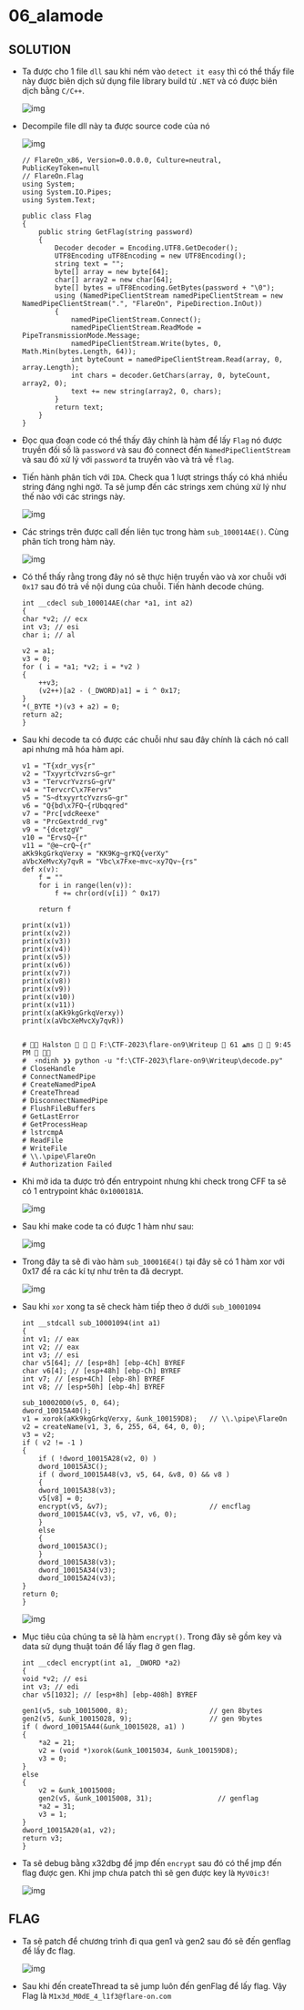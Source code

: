 # 06_alamode
## SOLUTION
- Ta được cho 1 file `dll` sau khi ném vào `detect it easy` thì có thể thấy file này được biên dịch sử dụng file library build từ `.NET` và có được biên dịch bằng `C/C++`.

    ![img](img/61.png)

- Decompile file dll này ta được source code của nó

    ![img](img/62.png)

    ```
    // FlareOn_x86, Version=0.0.0.0, Culture=neutral, PublicKeyToken=null
    // FlareOn.Flag
    using System;
    using System.IO.Pipes;
    using System.Text;

    public class Flag
    {
        public string GetFlag(string password)
        {
            Decoder decoder = Encoding.UTF8.GetDecoder();
            UTF8Encoding uTF8Encoding = new UTF8Encoding();
            string text = "";
            byte[] array = new byte[64];
            char[] array2 = new char[64];
            byte[] bytes = uTF8Encoding.GetBytes(password + "\0");
            using (NamedPipeClientStream namedPipeClientStream = new NamedPipeClientStream(".", "FlareOn", PipeDirection.InOut))
            {
                namedPipeClientStream.Connect();
                namedPipeClientStream.ReadMode = PipeTransmissionMode.Message;
                namedPipeClientStream.Write(bytes, 0, Math.Min(bytes.Length, 64));
                int byteCount = namedPipeClientStream.Read(array, 0, array.Length);
                int chars = decoder.GetChars(array, 0, byteCount, array2, 0);
                text += new string(array2, 0, chars);
            }
            return text;
        }
    }

    ```
- Đọc qua đoạn code có thể thấy đây chính là hàm để lấy `Flag` nó được truyền đối số là `password` và sau đó connect đến `NamedPipeClientStream` và sau đó xử lý với `password` ta truyền vào và trả về `flag`.

- Tiến hành phân tích với `IDA`. Check qua 1 lượt strings thấy có khá nhiều string đáng nghi ngờ. Ta sẽ jump đến các strings xem chúng xử lý như thế nào với các strings này.

    ![img](img/63.png)

- Các strings trên được call đến liên tục trong hàm `sub_100014AE()`. Cùng phân tích trong hàm này.

    ![img](img/64.png)

- Có thể thấy rằng trong đây nó sẽ thực hiện truyền vào và xor chuỗi với `0x17` sau đó trả về nội dung của chuỗi. Tiến hành decode chúng.
    ```
    int __cdecl sub_100014AE(char *a1, int a2)
    {
    char *v2; // ecx
    int v3; // esi
    char i; // al

    v2 = a1;
    v3 = 0;
    for ( i = *a1; *v2; i = *v2 )
    {
        ++v3;
        (v2++)[a2 - (_DWORD)a1] = i ^ 0x17;
    }
    *(_BYTE *)(v3 + a2) = 0;
    return a2;
    }
    ```

- Sau khi decode ta có được các chuỗi như sau đây chính là cách nó call api nhưng mã hóa hàm api.
    ```
    v1 = "T{xdr_vys{r"
    v2 = "TxyyrtcYvzrsG~gr"
    v3 = "TervcrYvzrsG~grV"
    v4 = "TervcrC\x7Fervs"
    v5 = "S~dtxyyrtcYvzrsG~gr"
    v6 = "Q{bd\x7FQ~{rUbqqred"
    v7 = "Prc[vdcReexe"
    v8 = "PrcGextrdd_rvg"
    v9 = "{dcetzgV"
    v10 = "ErvsQ~{r"
    v11 = "@e~crQ~{r"
    aKk9kgGrkqVerxy = "KK9Kg~grKQ{verXy"
    aVbcXeMvcXy7qvR = "Vbc\x7Fxe~mvc~xy7Qv~{rs"
    def x(v):
        f = ""
        for i in range(len(v)):
            f += chr(ord(v[i]) ^ 0x17)
        
        return f

    print(x(v1))
    print(x(v2))
    print(x(v3))
    print(x(v4))
    print(x(v5))
    print(x(v6))
    print(x(v7))
    print(x(v8))
    print(x(v9))
    print(x(v10))
    print(x(v11))
    print(x(aKk9kgGrkqVerxy))
    print(x(aVbcXeMvcXy7qvR))


    #  Halston    F:\CTF-2023\flare-on9\Writeup  ﮫ 61ms   9:45 PM  
    #  ⚡ndinh ❯❯ python -u "f:\CTF-2023\flare-on9\Writeup\decode.py"
    # CloseHandle
    # ConnectNamedPipe
    # CreateNamedPipeA
    # CreateThread
    # DisconnectNamedPipe
    # FlushFileBuffers
    # GetLastError
    # GetProcessHeap
    # lstrcmpA
    # ReadFile
    # WriteFile
    # \\.\pipe\FlareOn
    # Authorization Failed
    ```
- Khi mở ida ta được trỏ đến entrypoint nhưng khi check trong CFF ta sẽ có 1 entrypoint khác `0x1000181A`.

    ![img](img/65.png)

- Sau khi make code ta có được 1 hàm như sau:

    ![img](img/66.png)
- Trong đây ta sẽ đi vào hàm `sub_100016E4()` tại đây sẽ có 1 hàm xor với 0x17 để ra các kí tự như trên ta đã decrypt.

    ![img](img/67.png)

- Sau khi `xor` xong ta sẽ check hàm tiếp theo ở dưới `sub_10001094`

    ```
    int __stdcall sub_10001094(int a1)
    {
    int v1; // eax
    int v2; // eax
    int v3; // esi
    char v5[64]; // [esp+8h] [ebp-4Ch] BYREF
    char v6[4]; // [esp+48h] [ebp-Ch] BYREF
    int v7; // [esp+4Ch] [ebp-8h] BYREF
    int v8; // [esp+50h] [ebp-4h] BYREF

    sub_100020D0(v5, 0, 64);
    dword_10015A40();
    v1 = xorok(aKk9kgGrkqVerxy, &unk_100159D8);   // \\.\pipe\FlareOn
    v2 = createName(v1, 3, 6, 255, 64, 64, 0, 0);
    v3 = v2;
    if ( v2 != -1 )
    {
        if ( !dword_10015A28(v2, 0) )
        dword_10015A3C();
        if ( dword_10015A48(v3, v5, 64, &v8, 0) && v8 )
        {
        dword_10015A38(v3);
        v5[v8] = 0;
        encrypt(v5, &v7);                         // encflag
        dword_10015A4C(v3, v5, v7, v6, 0);
        }
        else
        {
        dword_10015A3C();
        }
        dword_10015A38(v3);
        dword_10015A34(v3);
        dword_10015A24(v3);
    }
    return 0;
    }
    ```
    ![img](img/68.png)
- Mục tiêu của chúng ta sẽ là hàm `encrypt()`. Trong đây sẽ gồm key và data sử dụng thuật toán để lấy flag ở gen flag.
    ```
    int __cdecl encrypt(int a1, _DWORD *a2)
    {
    void *v2; // esi
    int v3; // edi
    char v5[1032]; // [esp+8h] [ebp-408h] BYREF

    gen1(v5, sub_10015000, 8);                    // gen 8bytes
    gen2(v5, &unk_10015028, 9);                   // gen 9bytes
    if ( dword_10015A44(&unk_10015028, a1) )
    {
        *a2 = 21;
        v2 = (void *)xorok(&unk_10015034, &unk_100159D8);
        v3 = 0;
    }
    else
    {
        v2 = &unk_10015008;
        gen2(v5, &unk_10015008, 31);                // genflag
        *a2 = 31;
        v3 = 1;
    }
    dword_10015A20(a1, v2);
    return v3;
    }
    ```

- Ta sẽ debug bằng x32dbg để jmp đến `encrypt` sau đó có thể jmp đến flag được gen. Khi jmp chưa patch thì sẽ gen được key là `MyV0ic3!`

    ![img](img/69.png)

## FLAG
- Ta sẽ patch để chương trình đi qua gen1 và gen2 sau đó sẽ đến genflag để lấy đc flag.

    ![img](img/610.png)
- Sau khi đến createThread ta sẽ jump luôn đến genFlag để lấy flag. Vậy Flag là `M1x3d_M0dE_4_l1f3@flare-on.com`
